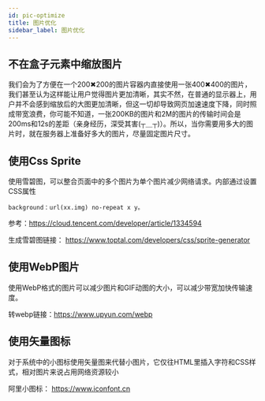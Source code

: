 ```yaml
---
id: pic-optimize
title: 图片优化
sidebar_label: 图片优化
---
```


## 不在盒子元素中缩放图片

我们会为了方便在一个200✖200的图片容器内直接使用一张400✖400的图片，我们甚至认为这样能让用户觉得图片更加清晰，其实不然，在普通的显示器上，用户并不会感到缩放后的大图更加清晰，但这一切却导致网页加速速度下降，同时照成带宽浪费，你可能不知道，一张200KB的图片和2M的图片的传输时间会是200ms和12s的差距（亲身经历，深受其害(┬＿┬)）。所以，当你需要用多大的图片时，就在服务器上准备好多大的图片，尽量固定图片尺寸。
## 使用Css Sprite
 使用雪碧图，可以整合页面中的多个图片为单个图片减少网络请求。内部通过设置CSS属性
```
background：url(xx.img) no-repeat x y。
```
参考：https://cloud.tencent.com/developer/article/1334594

生成雪碧图链接： https://www.toptal.com/developers/css/sprite-generator
## 使用WebP图片

使用WebP格式的图片可以减少图片和GIF动图的大小，可以减少带宽加快传输速度。

转webp链接：https://www.upyun.com/webp

## 使用矢量图标

对于系统中的小图标使用矢量图来代替小图片，它仅往HTML里插入字符和CSS样式，相对图片来说占用网络资源较小

阿里小图标： https://www.iconfont.cn
